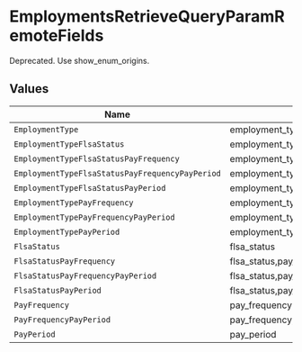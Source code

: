 # EmploymentsRetrieveQueryParamRemoteFields

Deprecated. Use show_enum_origins.


## Values

| Name                                                 | Value                                                |
| ---------------------------------------------------- | ---------------------------------------------------- |
| `EmploymentType`                                     | employment_type                                      |
| `EmploymentTypeFlsaStatus`                           | employment_type,flsa_status                          |
| `EmploymentTypeFlsaStatusPayFrequency`               | employment_type,flsa_status,pay_frequency            |
| `EmploymentTypeFlsaStatusPayFrequencyPayPeriod`      | employment_type,flsa_status,pay_frequency,pay_period |
| `EmploymentTypeFlsaStatusPayPeriod`                  | employment_type,flsa_status,pay_period               |
| `EmploymentTypePayFrequency`                         | employment_type,pay_frequency                        |
| `EmploymentTypePayFrequencyPayPeriod`                | employment_type,pay_frequency,pay_period             |
| `EmploymentTypePayPeriod`                            | employment_type,pay_period                           |
| `FlsaStatus`                                         | flsa_status                                          |
| `FlsaStatusPayFrequency`                             | flsa_status,pay_frequency                            |
| `FlsaStatusPayFrequencyPayPeriod`                    | flsa_status,pay_frequency,pay_period                 |
| `FlsaStatusPayPeriod`                                | flsa_status,pay_period                               |
| `PayFrequency`                                       | pay_frequency                                        |
| `PayFrequencyPayPeriod`                              | pay_frequency,pay_period                             |
| `PayPeriod`                                          | pay_period                                           |